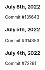 ### July 8th, 2022

Commit #135643

### July 5th, 2022

Commit #314353


### July 4th, 2022

Commit #72281
